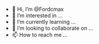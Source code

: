 - 👋 Hi, I’m @Fordcmax
- 👀 I’m interested in ...
- 🌱 I’m currently learning ...
- 💞️ I’m looking to collaborate on ...
- 📫 How to reach me ...

<!---
Fordcmax/Fordcmax is a ✨ special ✨ repository because its `README.md` (this file) appears on your GitHub profile.
You can click the Preview link to take a look at your changes.
--->
